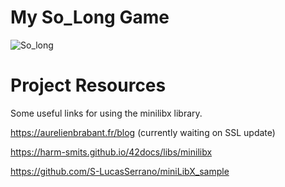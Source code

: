 # My So_Long Game
![So_long](https://user-images.githubusercontent.com/97271827/200221863-0c5e0b5b-b974-460c-bfc4-2dbb33d800b6.gif)
# Project Resources
Some useful links for using the minilibx library.

https://aurelienbrabant.fr/blog (currently waiting on SSL update)

https://harm-smits.github.io/42docs/libs/minilibx

https://github.com/S-LucasSerrano/miniLibX_sample
